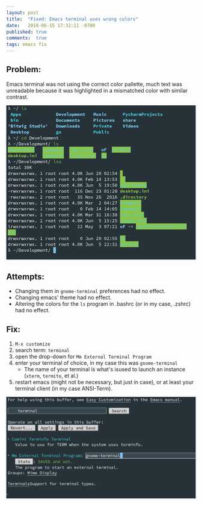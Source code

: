 ```yaml
---
layout: post
title:  "Fixed: Emacs terminal uses wrong colors"
date:   2018-06-15 17:32:11 -0700
published: true
comments:  true
tags: emacs fix
---
```


## Problem:
Emacs terminal was not using the correct color pallette, much text was unreadable because it was highlighted in a mismatched color with similar contrast.

![Weird Colors](/images/emacs-term-wrong-colors.png "Weird Colors")

## Attempts:
- Changing them in `gnome-terminal` preferences had no effect. 
- Changing emacs' theme had no effect.
- Altering the colors for the `ls` program in .bashrc (or in my case, .zshrc) had no effect.

## Fix:
1. `M-x customize`
2. search term: `terminal`
3. open the drop-down for `Mm External Terminal Program`
4. enter your terminal of choice, in my case this was `gnome-terminal`
   - The name of your terminal is what's isused to launch an instance (`xterm`, `termite`, et al.)
5. restart emacs (might not be necessary, but just in case), or at least your terminal client (in my case ANSI-Term).

![Color Fix](/images/emacs-terminal-color-fix.png "Color Fix")
